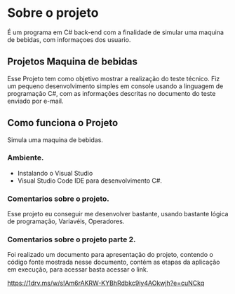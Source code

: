 
# Sobre o projeto

É um programa em C# back-end com a finalidade de simular uma maquina de bebidas, com informaçoes dos usuario.

## Projetos Maquina de bebidas

Esse Projeto tem como objetivo mostrar a realização do teste técnico. Fiz um pequeno desenvolvimento simples em console usando a linguagem de programação C#, com as informações descritas no documento do teste enviado por e-mail.


## Como funciona o Projeto

Simula uma maquina de bebidas.

### Ambiente.

- Instalando o Visual Studio
- Visual Studio Code  IDE para desenvolvimento C#.



### Comentarios sobre o projeto.

Esse projeto eu conseguir me desenvolver bastante, usando bastante lógica de programação, Variavéis, Operadores.

### Comentarios sobre o projeto parte 2.
Foi realizado um documento para apresentação do projeto, contendo o código fonte mostrada nesse documento, contém as etapas da aplicação em execução, para acessar basta acessar o link.

 https://1drv.ms/w/s!Am6rAKRW-KYBhRdbkc9iy4AOkwjh?e=cuNCkq

